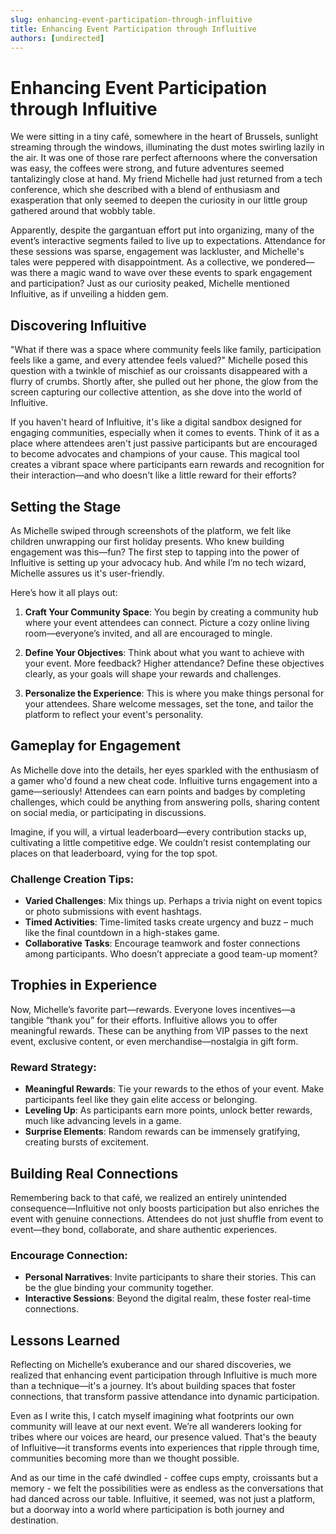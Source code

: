 ```yaml
---
slug: enhancing-event-participation-through-influitive
title: Enhancing Event Participation through Influitive
authors: [undirected]
---
```



# Enhancing Event Participation through Influitive

We were sitting in a tiny café, somewhere in the heart of Brussels, sunlight streaming through the windows, illuminating the dust motes swirling lazily in the air. It was one of those rare perfect afternoons where the conversation was easy, the coffees were strong, and future adventures seemed tantalizingly close at hand. My friend Michelle had just returned from a tech conference, which she described with a blend of enthusiasm and exasperation that only seemed to deepen the curiosity in our little group gathered around that wobbly table.

Apparently, despite the gargantuan effort put into organizing, many of the event’s interactive segments failed to live up to expectations. Attendance for these sessions was sparse, engagement was lackluster, and Michelle's tales were peppered with disappointment. As a collective, we pondered—was there a magic wand to wave over these events to spark engagement and participation? Just as our curiosity peaked, Michelle mentioned Influitive, as if unveiling a hidden gem.

## Discovering Influitive

"What if there was a space where community feels like family, participation feels like a game, and every attendee feels valued?" Michelle posed this question with a twinkle of mischief as our croissants disappeared with a flurry of crumbs. Shortly after, she pulled out her phone, the glow from the screen capturing our collective attention, as she dove into the world of Influitive.

If you haven't heard of Influitive, it's like a digital sandbox designed for engaging communities, especially when it comes to events. Think of it as a place where attendees aren't just passive participants but are encouraged to become advocates and champions of your cause. This magical tool creates a vibrant space where participants earn rewards and recognition for their interaction—and who doesn't like a little reward for their efforts?

## Setting the Stage

As Michelle swiped through screenshots of the platform, we felt like children unwrapping our first holiday presents. Who knew building engagement was this—fun? The first step to tapping into the power of Influitive is setting up your advocacy hub. And while I’m no tech wizard, Michelle assures us it's user-friendly. 

Here’s how it all plays out:

1. **Craft Your Community Space**: You begin by creating a community hub where your event attendees can connect. Picture a cozy online living room—everyone’s invited, and all are encouraged to mingle.

2. **Define Your Objectives**: Think about what you want to achieve with your event. More feedback? Higher attendance? Define these objectives clearly, as your goals will shape your rewards and challenges.

3. **Personalize the Experience**: This is where you make things personal for your attendees. Share welcome messages, set the tone, and tailor the platform to reflect your event's personality.

## Gameplay for Engagement

As Michelle dove into the details, her eyes sparkled with the enthusiasm of a gamer who'd found a new cheat code. Influitive turns engagement into a game—seriously! Attendees can earn points and badges by completing challenges, which could be anything from answering polls, sharing content on social media, or participating in discussions.

Imagine, if you will, a virtual leaderboard—every contribution stacks up, cultivating a little competitive edge. We couldn’t resist contemplating our places on that leaderboard, vying for the top spot. 

### Challenge Creation Tips:

- **Varied Challenges**: Mix things up. Perhaps a trivia night on event topics or photo submissions with event hashtags.
- **Timed Activities**: Time-limited tasks create urgency and buzz – much like the final countdown in a high-stakes game.
- **Collaborative Tasks**: Encourage teamwork and foster connections among participants. Who doesn’t appreciate a good team-up moment?

## Trophies in Experience

Now, Michelle’s favorite part—rewards. Everyone loves incentives—a tangible “thank you” for their efforts. Influitive allows you to offer meaningful rewards. These can be anything from VIP passes to the next event, exclusive content, or even merchandise—nostalgia in gift form.

### Reward Strategy:

- **Meaningful Rewards**: Tie your rewards to the ethos of your event. Make participants feel like they gain elite access or belonging.
- **Leveling Up**: As participants earn more points, unlock better rewards, much like advancing levels in a game. 
- **Surprise Elements**: Random rewards can be immensely gratifying, creating bursts of excitement.

## Building Real Connections

Remembering back to that café, we realized an entirely unintended consequence—Influitive not only boosts participation but also enriches the event with genuine connections. Attendees do not just shuffle from event to event—they bond, collaborate, and share authentic experiences.

### Encourage Connection:

- **Personal Narratives**: Invite participants to share their stories. This can be the glue binding your community together.
- **Interactive Sessions**: Beyond the digital realm, these foster real-time connections.

## Lessons Learned

Reflecting on Michelle’s exuberance and our shared discoveries, we realized that enhancing event participation through Influitive is much more than a technique—it's a journey. It’s about building spaces that foster connections, that transform passive attendance into dynamic participation.

Even as I write this, I catch myself imagining what footprints our own community will leave at our next event. We’re all wanderers looking for tribes where our voices are heard, our presence valued. That's the beauty of Influitive—it transforms events into experiences that ripple through time, communities becoming more than we thought possible.

And as our time in the café dwindled - coffee cups empty, croissants but a memory - we felt the possibilities were as endless as the conversations that had danced across our table. Influitive, it seemed, was not just a platform, but a doorway into a world where participation is both journey and destination.